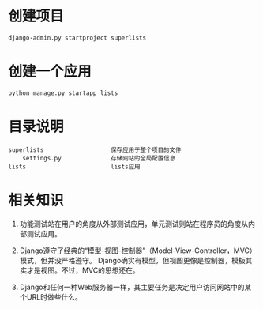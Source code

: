 # 创建项目

    django-admin.py startproject superlists

# 创建一个应用

    python manage.py startapp lists

# 目录说明

```
superlists                   保存应用于整个项目的文件
    settings.py              存储网站的全局配置信息
lists                        lists应用

```

# 相关知识

1. 功能测试站在用户的角度从外部测试应用，单元测试则站在程序员的角度从内部测试应用。

2. Django遵守了经典的“模型-视图-控制器”（Model-View-Controller，MVC）模式，但并没严格遵守。
Django确实有模型，但视图更像是控制器，模板其实才是视图。不过，MVC的思想还在。

3. Django和任何一种Web服务器一样，其主要任务是决定用户访问网站中的某个URL时做些什么。

